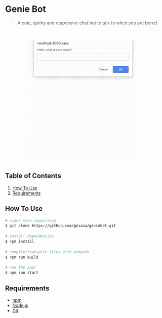 # Genie Bot

> A cute, quirky and responsive chat bot to talk to when you are bored

<br />
<p align='center'>
    <img src="geniebot.gif?raw=true" align="center" height="400px"/>
</p> 

## Table of Contents

1. [How To Use](#how-to-use)
2. [Requirements](#requirements)

## How To Use

```bash
# clone this repository
$ git clone https://github.com/gniaaa/geniebot.git

# install dependencies
$ npm install

# compile/transpile files with webpack
$ npm run build

# run the app!
$ npm run start
```

## Requirements

- [npm](http://npmjs.com)
- [Node.js](https://nodejs.org/en/download/)
- [Git](https://git-scm.com)
